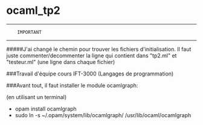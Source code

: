 # ocaml_tp2
------------------------------
        IMPORTANT
------------------------------

#####J'ai changé le chemin pour trouver les fichiers d'initialisation.
Il faut juste commenter/decommenter la ligne qui contient <rep>
dans "tp2.ml" et "testeur.ml" (une ligne dans chaque fichier)


###Travail d'équipe cours IFT-3000 (Langages de programmation)

###Avant tout, il faut installer le module ocamlgraph:

(en utilisant un terminal)
- opam install ocamlgraph
- sudo ln -s ~/.opam/system/lib/ocamlgraph/ /usr/lib/ocaml/ocamlgraph

